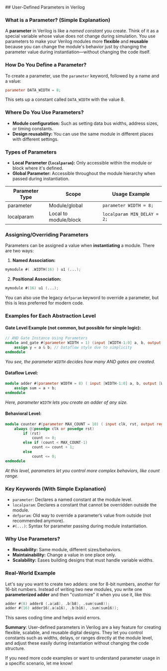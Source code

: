 [](notUseDefparamm.md)[](notUseDefparamm.md)[](notUseDefparamm.md)[](notUseDefparamm.md)[](notUseDefparamm.md)[](notUseDefparamm.md)[](notUseDefparamm.md)[](notUseDefparamm.md)[](notUseDefparamm.md)[](notUseDefparamm.md)[](notUseDefparamm.md)[](notUseDefparamm.md)[](notUseDefparamm.md)[](notUseDefparamm.md)[](notUseDefparamm.md)[](notUseDefparamm.md)[](notUseDefparamm.md)[](notUseDefparamm.md)[](notUseDefparamm.md)[](notUseDefparamm.md)[](notUseDefparamm.md)[](notUseDefparamm.md)[](notUseDefparamm.md)[](notUseDefparamm.md)[](notUseDefparamm.md)[](notUseDefparamm.md)[](notUseDefparamm.md)[](notUseDefparamm.md)[](notUseDefparamm.md)[](notUseDefparamm.md)[](notUseDefparamm.md)[](notUseDefparamm.md)[](notUseDefparamm.md)[](notUseDefparamm.md)[](notUseDefparamm.md)[](notUseDefparamm.md)[](notUseDefparamm.md)[](notUseDefparamm.md)[](notUseDefparamm.md)[](notUseDefparamm.md)[](notUseDefparamm.md)[](notUseDefparamm.md)[](notUseDefparamm.md)[](notUseDefparamm.md)[](notUseDefparamm.md)[](notUseDefparamm.md)[](notUseDefparamm.md)[](notUseDefparamm.md)[](notUseDefparamm.md)[](notUseDefparamm.md)[](notUseDefparamm.md)[](notUseDefparamm.md)[](notUseDefparamm.md)[](notUseDefparamm.md)[](notUseDefparamm.md)[](notUseDefparamm.md)[](notUseDefparamm.md)[](notUseDefparamm.md)[](notUseDefparamm.md)[](notUseDefparamm.md)## User-Defined Parameters in Verilog

### What is a Parameter? (Simple Explanation)
A **parameter** in Verilog is like a *named constant* you create. Think of it as a special variable whose value does not change during simulation. You use parameters to make your Verilog modules more **flexible** and **reusable** because you can change the module's behavior just by changing the parameter value during instantiation—without changing the code itself.

### How Do You Define a Parameter?
To create a parameter, use the `parameter` keyword, followed by a name and a value:

```verilog
parameter DATA_WIDTH = 8;
```

This sets up a constant called `DATA_WIDTH` with the value $8$.

### Where Do You Use Parameters?
- **Module configuration:** Such as setting data bus widths, address sizes, or timing constants.
- **Design reusability:** You can use the same module in different places with different settings.

### Types of Parameters
- **Local Parameter (`localparam`):** Only accessible within the module or block where it's defined.
- **Global Parameter:** Accessible throughout the module hierarchy when passed during instantiation.

|Parameter Type|Scope|Usage Example|
|---|---|---|
|parameter|Module/global|`parameter WIDTH = 8;`|
|localparam|Local to module/block|`localparam MIN_DELAY = 2;`|

### Assigning/Overriding Parameters
Parameters can be assigned a value when **instantiating** a module. There are two ways:
1. **Named Association:**
```verilog
mymodule #( .WIDTH(16) ) u1 (...);
```
2. **Positional Association:**
```verilog
mymodule #(16) u1 (...);
```

You can also use the legacy `defparam` keyword to override a parameter, but this is less preferred for modern code.

### Examples for Each Abstraction Level

#### Gate Level Example (not common, but possible for simple logic):
```verilog
// AND Gate Instance Using Parameters
module and_gate #(parameter WIDTH = 1) (input [WIDTH-1:0] a, b, output [WIDTH-1:0] y);
    assign y = a & b; // Dataflow style due to simplicity
endmodule
```

*You see, the parameter `WIDTH` decides how many AND gates are created.*

#### Dataflow Level:
```verilog
module adder #(parameter WIDTH = 8) ( input [WIDTH-1:0] a, b, output [WIDTH-1:0] sum );
    assign sum = a + b;
endmodule
```

*Here, parameter `WIDTH` lets you create an adder of any size.*

#### Behavioral Level:
```verilog
module counter #(parameter MAX_COUNT = 10) ( input clk, rst, output reg [$clog2(MAX_COUNT)-1:0] count );
    always @(posedge clk or posedge rst)
        if (rst)
            count <= 0;
        else if (count < MAX_COUNT-1)
            count <= count + 1;
        else
            count <= 0;
endmodule
```

*At this level, parameters let you control more complex behaviors, like count range.*

### Key Keywords (With Simple Explanation)
- `parameter`: Declares a named constant at the module level.
- `localparam`: Declares a constant that cannot be overridden outside the module.
- `defparam`: Old way to override a parameter’s value from outside (not recommended anymore).
- `#(...)`: Syntax for parameter passing during module instantiation.

### Why Use Parameters?
- **Reusability:** Same module, different sizes/behaviors.
- **Maintainability:** Change a value in one place only.
- **Scalability:** Eases building designs that must handle variable widths.

### Real-World Example
Let's say you want to create two adders: one for $8$-bit numbers, another for $16$-bit numbers. Instead of writing two new modules, you write one **parameterized adder** and then "customize" it when you use it, like this:

```verilog
adder #(8) adder8 (.a(a8), .b(b8), .sum(sum8));
adder #(16) adder16(.a(a16), .b(b16), .sum(sum16));
```

This saves coding time and helps avoid errors.

**Summary**: User-defined parameters in Verilog are a key feature for creating flexible, scalable, and reusable digital designs. They let you control constants such as widths, delays, or ranges directly at the module level, and adjust these easily during instantiation without changing the code structure.

If you need more code examples or want to understand parameter usage in a specific scenario, let me know!

